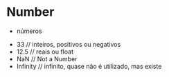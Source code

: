 # Number

* números

- 33 // inteiros, positivos ou negativos
- 12.5 // reais ou float
- NaN // Not a Number
- Infinity // infinito, quase não é utilizado, mas existe